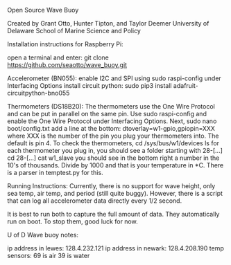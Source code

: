 Open Source Wave Buoy

Created by Grant Otto, Hunter Tipton, and Taylor Deemer
University of Delaware School of Marine Science and Policy


Installation instructions for Raspberry Pi:

open a terminal and enter:
	git clone https://github.com/seaotto/wave_buoy.git

Accelerometer (BN055):
enable I2C and SPI using 
	sudo raspi-config
under Interfacing Options
install circuit python:
	sudo pip3 install adafruit-circuitpython-bno055

Thermometers (DS18B20):
The thermometers use the One Wire Protocol and can be put in parallel on the same pin.
Use
	sudo raspi-config
and enable the One Wire Protocol under Interfacing Options.
Next,
	sudo nano boot/config.txt
add a line at the bottom:
	dtoverlay=w1-gpio,gpiopin=XXX
where XXX is the number of the pin you plug your thermometers into. The default is pin 4.
To check the thermometers, 
	cd /sys/bus/w1/devices
	ls
for each thermometer you plug in, you should see a folder starting with 28-[...]
	cd 28-[...]
	cat w1_slave
you should see in the bottom right a number in the 10's of thousands. Divide by 1000 and that is your temperature in *C. There is a parser in temptest.py for this.


Running Instructions:
Currently, there is no support for wave height, only sea temp, air temp, and period (still quite buggy).
However, there is a script that can log all accelerometer data directly every 1/2 second.

It is best to run both to capture the full amount of data. They automatically run on boot. To stop them, good luck for now.


U of D Wave buoy notes:

ip address in lewes: 128.4.232.121
ip address in newark: 128.4.208.190
temp sensors: 69 is air
	      39 is water
